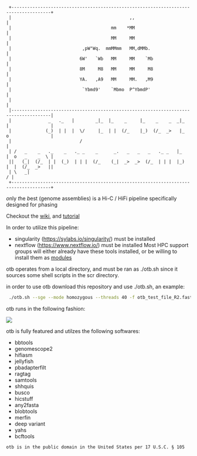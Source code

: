 ```
 +-------------------------------------------------------------------------------------+
 |                                             ,,                                      |
 |                                      mm    *MM                                      |
 |                                      MM     MM                                      |
 |                           ,pW"Wq.  mmMMmm   MM,dMMb.                                |
 |                          6W'   `Wb   MM     MM    `Mb                               |
 |                          8M     M8   MM     MM     M8                               |
 |                          YA.   ,A9   MM     MM.   ,M9                               |
 |                           `Ybmd9'    `Mbmo  P^YbmdP'                                |
 |                                                                                     |
 |-------------------------------------------------------------------------------------|
 |              _   ._   |        _|_  |_    _     |_    _    _  _|_  |                |
 |             (_)  | |  |  \/     |_  | |  (/_    |_)  (/_  _>   |_  o                |
 |                          /                                                          |
 | /   _    _   ._    _   ._ _    _      _.   _   _   _   ._ _   |_   |  o   _    _  \ |
 ||   (_|  (/_  | |  (_)  | | |  (/_    (_|  _>  _>  (/_  | | |  |_)  |  |  (/_  _>   ||
 | \   _|                                                                            / |
 +-------------------------------------------------------------------------------------+

```
*o*nly *t*he *b*est (genome assemblies) is a Hi-C / HiFi pipeline specifically designed for phasing

Checkout the [wiki](https://github.com/molikd/otb/wiki), and [tutorial](https://github.com/molikd/otb/wiki/Tutorial)

In order to utilize this pipeline:
  - singularity \(https://sylabs.io/singularity/) must be installed
  - nextflow \(https://www.nextflow.io/) must be installed
Most HPC support groups will either already have these tools installed, or be willing to install them as [modules](http://modules.sourceforge.net/)

otb operates from a local directory, and must be ran as ./otb.sh since it sources some shell scripts in the scr directory.

in order to use otb download this repository and use ./otb.sh, an example:

```bash
 ./otb.sh --sge --mode homozygous --threads 40 -f otb_test_file_R2.fastq -r otb_test_file_R1.fastq --polish-type simple --bam otb_test.bam
```

otb runs in the following fashion:

[![](https://mermaid.ink/img/pako:eNqlVk1v2zAM_SuCTw7QdsCOOWwY0A277NTdksJQbDrWaouuJDcN0vz3iZJsy4ndAlvRJBT5SD2Rzx-nJMcCknWyV7yt2O_7rWT2r0AJG_q6e_QONLtNp0GxnNe1puWdrh7Z7e0XBvIltR-BSjYgDeOyYKWoQbO8gvwJipUvYTEOr4XcdzVXwhxPXAGTcIh9LEdpuJCgNFPw3AkFxdezLxHDqNTbETR9MgqkBR5kjbx4p-JqoY5E---rLFCBV6FNSO93dLkSXk1Z42HTG0xY4p0MjQtlJ9AQ6fEUcq3KSq4NT53NyH7-5DyrmYQXS0qgTAvQuRI7YBpLc6B-hoheLW6z403YxFp-VnNgG8xs0Nh6qf-9wkcQl_JT_BDfHn6l4ZdaQYIZNBAd0-H_QF0fS6GrdLBC-0LC6Cb4HiQ29sDYQhrZ05R-b0qoRK5NV5Zpb0yhWxmO0dk6JxtyBtsjTcwgs2214F59Qw3XHEJG2aMebUbmXKm1fHB1BfSCG6EFWqUYFmdEOZ-XubFzjBuK07V7HZjQy_jeanskydyaoWQt1rbjUDDsTNv1qr9IdBX9NuGq4JV2RMlY5OlQMzQjf8-SXBFJWkZUxqjLavhxBxmaClTmprTYMn_OfqhXeTPcFjAz3VzuqWvKe_1c6KrQmR8HncdbdJr4TASf1eiQe1FqSl_xveF7x9mbd-1x3Cki66MumZa6quzdWbvEYEfg4BnQPjlDmVW8jTaj3lhPjebYwlKBQ8VN9iRkkWHZt4N8jHwMy0CXLu6Fa_fi7Ha8NJBYuovKjYR7rc9LZY6oiYJ6-LxU_ej_VbCRcD6QbYxcFO9_S3hGyB49M0XPRYumreHN36k8tiTYi30Kc2n0hlasXz1-UK0BZfFvkwofpBQAbYBe5vXkfdUMVUbgk18yVCzK7Uc0KeFHPsn2qPgBFhP3P24A3lzNMYjKLoYn54psVztar8Zj7vLSINZe1_2C3oM0SN3pCRX_HAyY8N44Fp2JDvVmbwozmFgRk4B7WiQ3iSXScFHY99cTobaJFXsD22RtzRIVaLNNtvJskV1bcAPfC2FQJeuS1xpuEt4ZfDjKfHB41L3g9nW4Cd7zXynF6W8)](https://mermaid-js.github.io/mermaid-live-editor/edit/#pako:eNqlVk1v2zAM_SuCTw7QdsCOOWwY0A277NTdksJQbDrWaouuJDcN0vz3iZJsy4ndAlvRJBT5SD2Rzx-nJMcCknWyV7yt2O_7rWT2r0AJG_q6e_QONLtNp0GxnNe1puWdrh7Z7e0XBvIltR-BSjYgDeOyYKWoQbO8gvwJipUvYTEOr4XcdzVXwhxPXAGTcIh9LEdpuJCgNFPw3AkFxdezLxHDqNTbETR9MgqkBR5kjbx4p-JqoY5E---rLFCBV6FNSO93dLkSXk1Z42HTG0xY4p0MjQtlJ9AQ6fEUcq3KSq4NT53NyH7-5DyrmYQXS0qgTAvQuRI7YBpLc6B-hoheLW6z403YxFp-VnNgG8xs0Nh6qf-9wkcQl_JT_BDfHn6l4ZdaQYIZNBAd0-H_QF0fS6GrdLBC-0LC6Cb4HiQ29sDYQhrZ05R-b0qoRK5NV5Zpb0yhWxmO0dk6JxtyBtsjTcwgs2214F59Qw3XHEJG2aMebUbmXKm1fHB1BfSCG6EFWqUYFmdEOZ-XubFzjBuK07V7HZjQy_jeanskydyaoWQt1rbjUDDsTNv1qr9IdBX9NuGq4JV2RMlY5OlQMzQjf8-SXBFJWkZUxqjLavhxBxmaClTmprTYMn_OfqhXeTPcFjAz3VzuqWvKe_1c6KrQmR8HncdbdJr4TASf1eiQe1FqSl_xveF7x9mbd-1x3Cki66MumZa6quzdWbvEYEfg4BnQPjlDmVW8jTaj3lhPjebYwlKBQ8VN9iRkkWHZt4N8jHwMy0CXLu6Fa_fi7Ha8NJBYuovKjYR7rc9LZY6oiYJ6-LxU_ej_VbCRcD6QbYxcFO9_S3hGyB49M0XPRYumreHN36k8tiTYi30Kc2n0hlasXz1-UK0BZfFvkwofpBQAbYBe5vXkfdUMVUbgk18yVCzK7Uc0KeFHPsn2qPgBFhP3P24A3lzNMYjKLoYn54psVztar8Zj7vLSINZe1_2C3oM0SN3pCRX_HAyY8N44Fp2JDvVmbwozmFgRk4B7WiQ3iSXScFHY99cTobaJFXsD22RtzRIVaLNNtvJskV1bcAPfC2FQJeuS1xpuEt4ZfDjKfHB41L3g9nW4Cd7zXynF6W8)

otb is fully featured and utilzes the following softwares:
- bbtools
- genomescope2
- hifiasm
- jellyfish
- pbadapterfilt
- ragtag
- samtools
- shhquis
- busco
- hicstuff
- any2fasta
- blobtools
- merfin
- deep variant
- yahs
- bcftools
```
otb is in the public domain in the United States per 17 U.S.C. § 105
```

